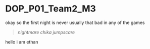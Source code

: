 # DOP_P01_Team2_M3

okay so the first night is never usually that bad in any of the games

> *nightmare chika jumpscare*


hello i am ethan